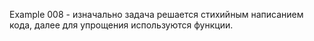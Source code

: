 Example 008 - изначально задача решается стихийным написанием кода, далее для упрощения используются функции.